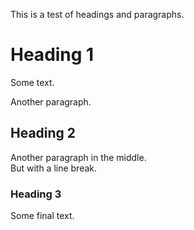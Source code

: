 This is a test of headings and paragraphs.


# Heading 1

Some text.

Another paragraph.


## Heading 2

Another paragraph in the middle.\
But with a line break.


### Heading 3

Some final text.
